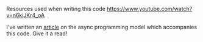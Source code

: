 Resources used when writing this code
https://www.youtube.com/watch?v=n6kiJKr4_oA

I've written an [article](https://thatstatsguy.github.io/blog/2023/Async-Await-in-C-Part-1/) on the async programming model which accompanies this code. Give it a read!